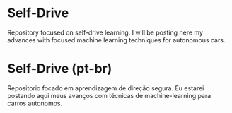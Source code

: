 # Self-Drive

Repository focused on self-drive learning. I will be posting here my advances with focused machine learning techniques for autonomous cars.

# Self-Drive (pt-br)

Repositorio focado em aprendizagem de direção segura. Eu estarei postando aqui meus avanços com técnicas de machine-learning para carros autonomos.
